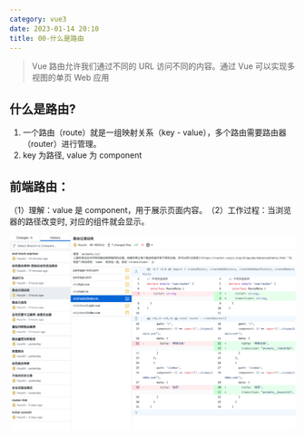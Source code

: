 ```yaml
---
category: vue3
date: 2023-01-14 20:10
title: 00-什么是路由
---
```


> Vue 路由允许我们通过不同的 URL 访问不同的内容。通过 Vue 可以实现多视图的单页 Web 应用


## 什么是路由?

1.  一个路由（route）就是一组映射关系（key - value），多个路由需要路由器（router）进行管理。
2.  key 为路径, value 为 component


## 前端路由：

​（1）理解：value 是 component，用于展示页面内容。
​（2）工作过程：当浏览器的路径改变时, 对应的组件就会显示。


![](./_images/image-2023-01-16_19-01-52-371-00-什么是路由.png)